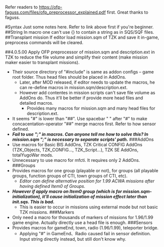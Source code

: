 Refer readers to https://ofp-faguss.com/files/ofp_preprocessor_explained.pdf first. Great thanks to faguss.

#Syntax
Just some notes here. Refer to link above first if you're beginner.
##String
In macro one can't use {} to contain a string as in SQS/SQF files.
##Transplant mission
If editor load mission.sqm of TZK and save it in-game, preprocess commands will be cleared.

##4.0.5.00
Apply OFP preprocessor of mission.sqm and description.ext in TZK to reduce the file volume and simplify their content (make mission maker easier to transplant missions).
+ Their source directory of "#include" is same as addon configs – game root folder. Thus head files should be placed in AddOns.
	+ Later, after MOD released, if editor needs to update the macros, he can re-define macros in mission.sqm/description.ext.
	+ However add contentes in mission scripts can't save file volume as AddOns do. Thus it'll be better if provide more head files and detailed macros.
		+ Provides many macros for mission.sqm and many head files for description.ext.
+ It seems "#" is lower than "##". Use spacebar " " after "#" to make concacentation-operator "##" merge macros first. Refer to how sensor defined.
+ ***Fail to use ";" in macros. Can anyone tell me how to solve this? In mission.sqm ";" is necessary to separate scripts' path.***
###AddOns
+ Use macros for Basic BIS AddOns, TZK Critical CONFIG AddOns (TZK_Objects, TZK_CONFIG..., TZK_Script...), TZK SE AddOns, totalYugoWar mods.
+ Unnecessary to use macro for mfcti. It requires only 2 AddOns.
###Groups
+ Provides macros for one group (playable or not), for groups (all playable groups, function groups of CTI, town groups of CTI, etc).
	+ *Editor can define alternative position for 1.99 ACWA missions after having defined Item0 of Groups.*
+ ***However if apply macro on Item0 group (which is for mission.sqm-initialization), it'll cause initialization of mission effect later than init.sqs. This is bad.***
	+ This is easier to occur in missions using external mode but not basic TZK missions.
###Markers
+ Only need a macro for thousands of markers of missions for 1.96/1.99 game engine. Actually directly use a head file is enough.
###Sensors
+ Provides macros for gameEnd, town, radio (1.96/1.99), teleporter bridge.
	+ Applying "#" in GameEnd、Radio caused fail in sensor definition. Input string directly instead, but still don't know why.
